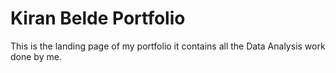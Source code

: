 # Kiran Belde Portfolio
This is the landing page of my portfolio it contains all the Data Analysis work done by me.
